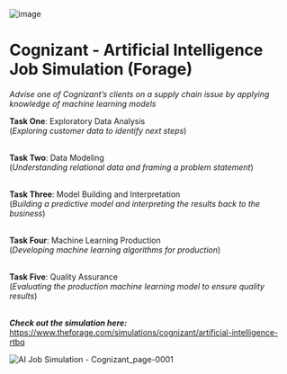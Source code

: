![image](https://github.com/Eakta08/Artificial-Intelligence-at-Cognizant/assets/131867852/69835c74-11b0-43d6-af65-bc6b710b5aeb)


# Cognizant - Artificial Intelligence Job Simulation (Forage)
*Advise one of Cognizant’s clients on a supply chain issue by applying knowledge of machine learning models*


**Task One**: Exploratory Data Analysis<br> (*Exploring customer data to identify next steps*)<br><br>

**Task Two**: Data Modeling<br> (*Understanding relational data and framing a problem statement*)<br><br>

**Task Three**: Model Building and Interpretation<br> (*Building a predictive model and interpreting the results back to the business*)<br><br>

**Task Four**: Machine Learning Production<br> (*Developing machine learning algorithms for production*)<br><br>

**Task Five**: Quality Assurance<br> (*Evaluating the production machine learning model to ensure quality results*)<br><br>


_**Check out the simulation here:**_ https://www.theforage.com/simulations/cognizant/artificial-intelligence-rtbq


![AI Job Simulation - Cognizant_page-0001](https://github.com/user-attachments/assets/b2c00828-ffa8-4984-817f-67ff4efe172c)

